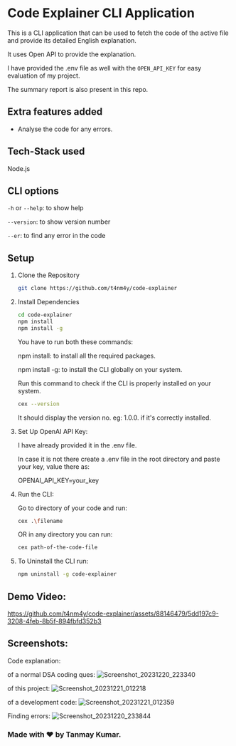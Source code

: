 
# Code Explainer CLI Application
This is a CLI application that can be used to fetch the code of the active file and provide its detailed English explanation.

It uses Open API to provide the explanation.

I have provided the .env file as well with the `OPEN_API_KEY` for easy evaluation of my project.

The summary report is also present in this repo.

## Extra features added
- Analyse the code for any errors.

## Tech-Stack used
Node.js

## CLI options
`-h` or `--help`: to show help 

`--version`: to show version number

`--er`: to find any error in the code

## Setup
1. Clone the Repository 
   ```bash
   git clone https://github.com/t4nm4y/code-explainer
   ```
2. Install Dependencies
   ```bash
   cd code-explainer
   npm install
   npm install -g
   ```
   You have to run both these commands:
   
   npm install: to install all the required packages.
   
   npm install -g: to install the CLI globally on your system.

   Run this command to check if the CLI is properly installed on your system.
   ```bash
   cex --version
   ```
   It should display the version no. eg: 1.0.0. if it's correctly installed.

4. Set Up OpenAI API Key:
   
   I have already provided it in the .env file.
   
   In case it is not there create a .env file in the root directory and paste your key, value there as:

    OPENAI_API_KEY=your_key

5. Run the CLI:
   
   Go to  directory of your code and run:
   ```bash
   cex .\filename
   ```
   OR in any directory you can run:
    ```bash
    cex path-of-the-code-file
    ```
6. To Uninstall the CLI run:
   ```bash
   npm uninstall -g code-explainer
   ```
## Demo Video:

https://github.com/t4nm4y/code-explainer/assets/88146479/5dd197c9-3208-4feb-8b5f-894fbfd352b3



## Screenshots:
Code explanation:

of a normal DSA coding ques:
![Screenshot_20231220_223340](https://github.com/t4nm4y/code-explainer/assets/88146479/5207d14e-34de-4b32-a066-ae89a6c30763)

of this project:
![Screenshot_20231221_012218](https://github.com/t4nm4y/code-explainer/assets/88146479/731798b3-c331-4a0a-a988-0dd306778f04)

of a development code:
![Screenshot_20231221_012359](https://github.com/t4nm4y/code-explainer/assets/88146479/bdfcbf94-e443-4f93-8c72-68d39344e6be)


Finding errors:
![Screenshot_20231220_233844](https://github.com/t4nm4y/code-explainer/assets/88146479/b7f0b5ed-8db0-4043-8efd-64ae844ef25b)



### Made with ❤️ by Tanmay Kumar.
